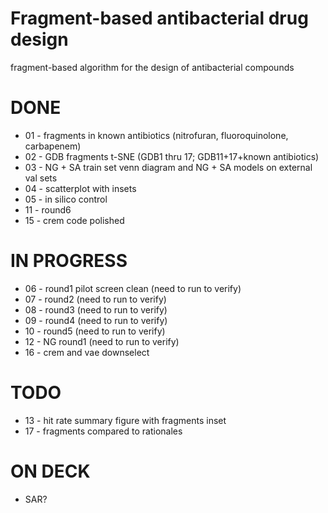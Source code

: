 # Fragment-based antibacterial drug design
fragment-based algorithm for the design of antibacterial compounds

# DONE
* 01 - fragments in known antibiotics (nitrofuran, fluoroquinolone, carbapenem)
* 02 - GDB fragments t-SNE (GDB1 thru 17; GDB11+17+known antibiotics)
* 03 - NG + SA train set venn diagram and NG + SA models on external val sets
* 04 - scatterplot with insets
* 05 - in silico control
* 11 - round6
* 15 - crem code polished

# IN PROGRESS
* 06 - round1 pilot screen clean (need to run to verify)
* 07 - round2 (need to run to verify)
* 08 - round3 (need to run to verify)
* 09 - round4 (need to run to verify)
* 10 - round5 (need to run to verify)
* 12 - NG round1 (need to run to verify)
* 16 - crem and vae downselect

# TODO

* 13 - hit rate summary figure with fragments inset
* 17 - fragments compared to rationales

# ON DECK

* SAR?
